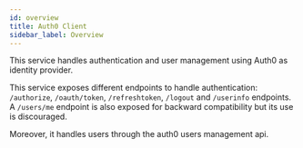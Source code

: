 ```yaml
---
id: overview
title: Auth0 Client
sidebar_label: Overview
---
```


<!--
WARNING: this file was automatically generated by Mia-Platform Doc Aggregator.
DO NOT MODIFY IT BY HAND.
Instead, modify the source file and run the aggregator to regenerate this file.
-->

This service handles authentication and user management using Auth0 as identity provider.

This service exposes different endpoints to handle authentication: `/authorize`, `/oauth/token`, `/refreshtoken`, `/logout` and `/userinfo` endpoints. A `/users/me` endpoint is also exposed for backward compatibility but its use is discouraged.

Moreover, it handles users through the auth0 users management api.
